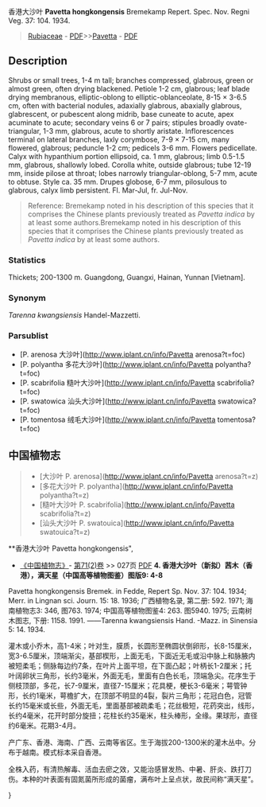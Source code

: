 香港大沙叶 **Pavetta hongkongensis** Bremekamp Repert. Spec. Nov. Regni Veg. 37: 104. 1934.

> [Rubiaceae](http://www.iplant.cn/info/Rubiaceae?t=foc) - [PDF](http://www.iplant.cn/foc/pdf/Rubiaceae.pdf)>>[Pavetta](http://www.iplant.cn/info/Pavetta?t=foc) - [PDF](http://www.iplant.cn/foc/pdf/Pavetta.pdf)

## Description

Shrubs or small trees, 1-4 m tall; branches compressed, glabrous, green or almost green, often drying blackened. Petiole 1-2 cm, glabrous; leaf blade drying membranous, elliptic-oblong to elliptic-oblanceolate, 8-15 × 3-6.5 cm, often with bacterial nodules, adaxially glabrous, abaxially glabrous, glabrescent, or pubescent along midrib, base cuneate to acute, apex acuminate to acute; secondary veins 6 or 7 pairs; stipules broadly ovate-triangular, 1-3 mm, glabrous, acute to shortly aristate. Inflorescences terminal on lateral branches, laxly corymbose, 7-9 × 7-15 cm, many flowered, glabrous; peduncle 1-2 cm; pedicels 3-6 mm. Flowers pedicellate. Calyx with hypanthium portion ellipsoid, ca. 1 mm, glabrous; limb 0.5-1.5 mm, glabrous, shallowly lobed. Corolla white, outside glabrous; tube 12-19 mm, inside pilose at throat; lobes narrowly triangular-oblong, 5-7 mm, acute to obtuse. Style ca. 35 mm. Drupes globose, 6-7 mm, pilosulous to glabrous, calyx limb persistent. Fl. Mar-Jul, fr. Jul-Nov.

> Reference: 
> Bremekamp noted in his description of this species that it comprises the Chinese plants previously treated as *Pavetta indica* by at least some authors.Bremekamp noted in his description of this species that it comprises the Chinese plants previously treated as *Pavetta indica* by at least some authors.

### Statistics
Thickets; 200-1300 m. Guangdong, Guangxi, Hainan, Yunnan [Vietnam].

### Synonym
*Tarenna kwangsiensis* Handel-Mazzetti.

### Parsublist

* [P.  arenosa  大沙叶](http://www.iplant.cn/info/Pavetta arenosa?t=foc)
* [P.  polyantha  多花大沙叶](http://www.iplant.cn/info/Pavetta polyantha?t=foc)
* [P.  scabrifolia  糙叶大沙叶](http://www.iplant.cn/info/Pavetta scabrifolia?t=foc)
* [P.  swatowica  汕头大沙叶](http://www.iplant.cn/info/Pavetta swatowica?t=foc)
* [P.  tomentosa  绒毛大沙叶](http://www.iplant.cn/info/Pavetta tomentosa?t=foc)

## 中国植物志

> * [大沙叶  P.  arenosa](http://www.iplant.cn/info/Pavetta arenosa?t=z)
> * [多花大沙叶  P.  polyantha](http://www.iplant.cn/info/Pavetta polyantha?t=z)
> * [糙叶大沙叶  P.  scabrifolia](http://www.iplant.cn/info/Pavetta scabrifolia?t=z)
> * [汕头大沙叶  P.  swatouica](http://www.iplant.cn/info/Pavetta swatouica?t=z)

**香港大沙叶 Pavetta hongkongensis",

* [《中国植物志》](http://www.iplant.cn/frps)- [第71(2)卷](http://www.iplant.cn/frps/vol/71(2)) >> 027页 [PDF](http://www.iplant.cn/frps/pdf/71(2)/027a.PDF)
**4. 香港大沙叶（新拟）茜木（香港），满天星（中国高等植物图鉴）图版9: 4-8**

Pavetta hongkongensis Bremek. in Fedde, Repert Sp. Nov. 37: 104. 1934; Merr. in Lingnan sci. Journ. 15: 18. 1936; 广西植物名录, 第二册: 592. 1971; 海南植物志3: 346, 图763. 1974; 中国高等植物图鉴4: 263. 图5940. 1975; 云南树木图志, 下册: 1158. 1991. ——Tarenna kwangsiensis Hand. -Mazz. in Sinensia 5: 14. 1934.

灌木或小乔木，高1-4米；叶对生，膜质，长圆形至椭圆状倒卵形，长8-15厘米，宽3-6.5厘米，顶端渐尖，基部楔形，上面无毛，下面近无毛或沿中脉上和脉腋内被短柔毛；侧脉每边约7条，在叶片上面平坦，在下面凸起；叶柄长1-2厘米；托叶阔卵状三角形，长约3毫米，外面无毛，里面有白色长毛，顶端急尖。花序生于侧枝顶部，多花，长7-9厘米，直径7-15厘米；花具梗，梗长3-6毫米；萼管钟形，长约1毫米，萼檐扩大，在顶部不明显的4裂，裂片三角形；花冠白色，冠管长约15毫米或长些，外面无毛，里面基部被疏柔毛；花丝极短，花药突出，线形，长约4毫米，花开时部分旋扭；花柱长约35毫米，柱头棒形，全缘。果球形，直径约6毫米。花期3-4月。

产广东、香港、海南、广西、云南等省区。生于海拔200-1300米的灌木丛中。分布于越南。模式标本采自香港。

全株入药，有清热解毒、活血去瘀之效，又能治感冒发热、中暑、肝炎、跌打刀伤。本种的叶表面有固氮菌所形成的菌瘤，满布叶上呈点状，故民间称“满天星”。

}